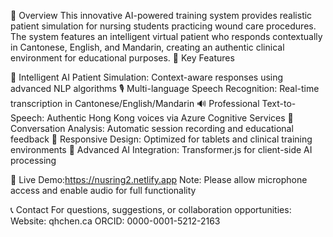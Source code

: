 🏥 Overview
This innovative AI-powered training system provides realistic patient simulation for nursing students practicing wound care procedures. The system features an intelligent virtual patient who responds contextually in Cantonese, English, and Mandarin, creating an authentic clinical environment for educational purposes.
🎯 Key Features

🤖 Intelligent AI Patient Simulation: Context-aware responses using advanced NLP algorithms
🎙️ Multi-language Speech Recognition: Real-time transcription in Cantonese/English/Mandarin
🔊 Professional Text-to-Speech: Authentic Hong Kong voices via Azure Cognitive Services
📝 Conversation Analysis: Automatic session recording and educational feedback
📱 Responsive Design: Optimized for tablets and clinical training environments
🧠 Advanced AI Integration: Transformer.js for client-side AI processing

🚀 Live Demo:https://nusring2.netlify.app
Note: Please allow microphone access and enable audio for full functionality

📞 Contact
For questions, suggestions, or collaboration opportunities:
Website: qhchen.ca
ORCID: 0000-0001-5212-2163
